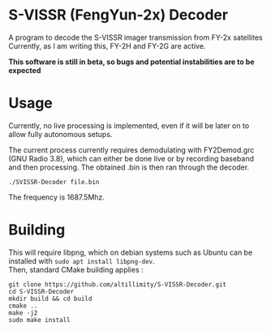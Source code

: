 # S-VISSR (FengYun-2x) Decoder

A program to decode the S-VISSR imager transmission from FY-2x satellites  
Currently, as I am writing this, FY-2H and FY-2G are active.

**This software is still in beta, so bugs and potential instabilities are to be expected**

# Usage

Currently, no live processing is implemented, even if it will be later on to allow fully autonomous setups.

The current process currently requires demodulating with FY2Demod.grc (GNU Radio 3.8), which can either be done live or by recording baseband and then processing. The obtained .bin is then ran through the decoder.   

`./SVISSR-Decoder file.bin`

The frequency is 1687.5Mhz.

# Building

This will require libpng, which on debian systems such as Ubuntu can be installed with `sudo apt install libpng-dev`.   
Then, standard CMake building applies :   

```
git clone https://github.com/altillimity/S-VISSR-Decoder.git
cd S-VISSR-Decoder
mkdir build && cd build
cmake ..
make -j2
sudo make install
```